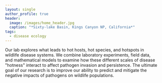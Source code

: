 ```yaml
---
layout: single
author_profile: true
header:
  image: /images/home_header.jpg
  caption: "*Sixty-lake Basin, Kings Canyon NP, California*"
tags:
  - disease ecology
---
```




Our lab explores what leads to hot hosts, hot species, and hotspots in wildlife disease systems. We combine laboratory experiments, field data, and mathematical models to examine how these different scales of disease "hotness" interact to affect pathogen invasion and persistence. The ultimate goal of our research is to improve our ability to predict and mitigate the negative impacts of pathogens on wildlife populations.

<!-- While our work spans multiple disease systems, a focal system of our lab is the disease chytridiomycosis and its individual, population, and community effects on amphibians.  Read

 -->

<!-- ### Diversity in STEM Fields



### Quick Links
 -->